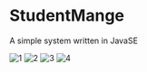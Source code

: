# StudentMange

A simple system written in JavaSE

![1](https://gitee.com/uploads/images/2018/0613/115801_91b0ce39_1632653.png "1.png")
![2](https://gitee.com/uploads/images/2018/0613/115817_24f0e56b_1632653.png "2.png")
![3](https://gitee.com/uploads/images/2018/0613/115825_73b16b09_1632653.png "3.png")
![4](https://gitee.com/uploads/images/2018/0613/115851_4c479e73_1632653.png "4.png")
